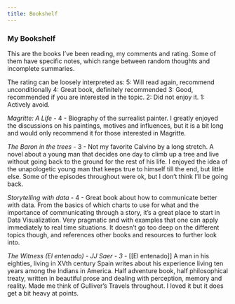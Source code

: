 ```yaml
---
title: Bookshelf
---
```


### My Bookshelf

This are the books I’ve been reading, my comments and rating. Some of them have specific notes, which range between random thoughts and incomplete summaries.

The rating can be loosely interpreted as:
5: Will read again, recommend unconditionally
4: Great book, definitely recommended
3: Good, recommended if you are interested in the topic.
2: Did not enjoy it.
1: Actively avoid.

*Magritte: A Life* - 4 -
Biography of the surrealist painter. I greatly enjoyed the discussions on his paintings, motives and influences, but it is a bit long and would only recommend it for those interested in Magritte. 

*The Baron in the trees* - 3 - 
Not my favorite Calvino by a long stretch. A novel about a young man that decides one day to climb up a tree and live without going back to the ground for the rest of his life.
I enjoyed the idea of the unapologetic young man that keeps true to himself till the end, but little else. Some of the episodes throughout were ok, but I don’t think I’ll be going back.

*Storytelling with data* - 4 -
Great book about how to communicate better with data. From the basics of which charts to use for what and the importance of communicating through  a story, it’s a great place to start in Data Visualization. Very pragmatic and with examples that one can apply immediately to real time situations. It doesn’t go too deep on the different topics though, and references other books and resources to further look into. 

*The Witness (El entenado) - JJ Saer - 3*  - [[El entenado]]
A man in his eighties, living in XVth century Spain writes about his experience living ten years among the Indians in America. Half adventure book, half philosophical treaty, written in beautiful prose and dealing with perception, memory and reality. Made me think of Gulliver’s Travels throughout. I loved it but it does get a bit heavy at points. 
